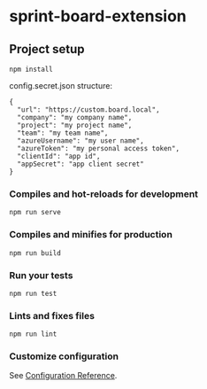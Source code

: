 # sprint-board-extension

## Project setup
```
npm install
```

config.secret.json structure:
```
{
  "url": "https://custom.board.local",
  "company": "my company name",
  "project": "my project name",
  "team": "my team name",
  "azureUsername": "my user name",
  "azureToken": "my personal access token",
  "clientId": "app id",
  "appSecret": "app client secret"
}
```

### Compiles and hot-reloads for development
```
npm run serve
```

### Compiles and minifies for production
```
npm run build
```

### Run your tests
```
npm run test
```

### Lints and fixes files
```
npm run lint
```

### Customize configuration
See [Configuration Reference](https://cli.vuejs.org/config/).
